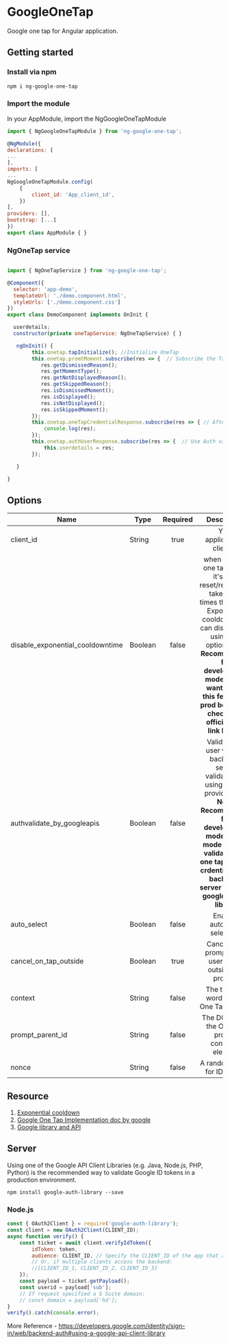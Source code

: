# GoogleOneTap

Google one tap for Angular application.

## Getting started

### Install via npm

```sh
npm i ng-google-one-tap
```

### Import the module

In your AppModule, import the NgGoogleOneTapModule

```javascript
import { NgGoogleOneTapModule } from 'ng-google-one-tap';

@NgModule({
declarations: [
...
],
imports: [
...
NgGoogleOneTapModule.config(
    {
        client_id: 'App_client_id',
    })
],
providers: [],
bootstrap: [...]
})
export class AppModule { }
```

### NgOneTap service

```javascript

import { NgOneTapService } from 'ng-google-one-tap';

@Component({
  selector: 'app-demo',
  templateUrl: './demo.component.html',
  styleUrls: ['./demo.component.css']
})
export class DemoComponent implements OnInit {

  userdetails;
  constructor(private oneTapService: NgOneTapService) { }

   ngOnInit() {
        this.onetap.tapInitialize(); //Initialize OneTap
        this.onetap.promtMoment.subscribe(res => {  // Subscribe the Tap Moment. following response options all have self explanatory. If you want more info pls refer official document below attached link.
           res.getDismissedReason(); 
           res.getMomentType();
           res.getNotDisplayedReason();
           res.getSkippedReason();
           res.isDismissedMoment();
           res.isDisplayed();
           res.isNotDisplayed();
           res.isSkippedMoment();
        });
        this.onetap.oneTapCredentialResponse.subscribe(res => { // After continue with account one tap JWT credentials response.
            console.log(res);
        });
        this.onetap.authUserResponse.subscribe(res => {  // Use Auth validation by using google OAuth2 apis. Note this one for testing and debugging purpose. the response have user details all.
            this.userdetails = res;
        });

   }

}
```

## Options

| Name                  | Type    | Required |                                     Description                                      |
| --------------------- | ------- | :------: | :----------------------------------------------------------------------------------: |
| client_id             | String  |   true   |                             Your application's client ID                             |
| disable_exponential_cooldowntime | Boolean  |   false   |             when Close X one tap promt it's take reset/reshowing take some times this called Exponential cooldown. you can disable that using this option **Note: Recommended for development mode. If you want to use this feature in prod before pls check with official doc. link below.**                  |
| authvalidate_by_googleapis   | Boolean  |  false   |          Validate the user whitout backend-server validation by using google provide APIs. **Note: Recommended for development mode. If pro mode need to validate JWT one tap retured crdentials from backend-server by using google-auth-library**   |
| auto_select           | Boolean |  false   |                             Enables automatic selection.                             | null |
| cancel_on_tap_outside | Boolean |  true   |              Cancels the prompt if the user clicks outside the prompt.               
| context               | String  |  false   |             The title and words in the One Tap prompt     |
| prompt_parent_id               | String  |  false   |        The DOM ID of the One Tap prompt container element    |
| nonce               | String  |  false   |             A random string for ID tokens     |


## Resource

1. [Exponential cooldown](https://developers.google.com/identity/gsi/web/guides/features#:~:text=Exponential%20cooldown,-If%20the%20user&text=A%20user%20closes%20One%20Tap,for%20a%20period%20of%20time.&text=The%20cooldown%20status%20resets%20after%20a%20successful%20One%20Tap%20sign%2Din)<br>
2. [Google One Tap Implementation doc by google](https://developers.google.com/identity/gsi/web/reference/js-reference#nonce)<br>
3. [Google library and API](https://developers.google.com/identity/sign-in/web/backend-auth#using-a-google-api-client-library.)


## Server

Using one of the Google API Client Libraries (e.g. Java, Node.js, PHP, Python) is the recommended way to validate Google ID tokens in a production environment.

```
npm install google-auth-library --save
```

### **Node.js**

```js
const { OAuth2Client } = require('google-auth-library');
const client = new OAuth2Client(CLIENT_ID);
async function verify() {
	const ticket = await client.verifyIdToken({
		idToken: token,
		audience: CLIENT_ID, // Specify the CLIENT_ID of the app that accesses the backend
		// Or, if multiple clients access the backend:
		//[CLIENT_ID_1, CLIENT_ID_2, CLIENT_ID_3]
	});
	const payload = ticket.getPayload();
	const userid = payload['sub'];
	// If request specified a G Suite domain:
	// const domain = payload['hd'];
}
verify().catch(console.error);
```

More Reference - https://developers.google.com/identity/sign-in/web/backend-auth#using-a-google-api-client-library
